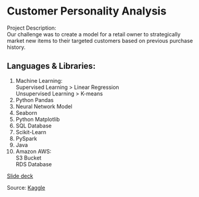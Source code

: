 # Customer Personality Analysis

Project Description:<br>
Our challenge was to create a model for a retail owner to strategically market new items to their targeted customers based on previous purchase history.

Languages & Libraries:
---------------------------------------
1. Machine Learning:<br>
   Supervised Learning > Linear Regression<br>
   Unsupervised Learning > K-means<br>
 2. Python Pandas<br>
 3. Neural Network Model<br>
 4. Seaborn<br>
 5. Python Matplotlib<br>
 6. SQL Database<br>
 7. Scikit-Learn<br>
 8. PySpark<br>
 9. Java<br>
 10. Amazon AWS:<br>
     S3 Bucket <br>
     RDS Database<br>



[Slide deck](https://docs.google.com/presentation/d/1vwwTFIgz67pmrubQx6RQZ5KtfuzZwYH-yXXLE7bxG0k/edit#slide=id.gd9c453428_0_16)

Source:
  [Kaggle](https://www.kaggle.com/code/roysenfeng/customer-shopping-analysis/data)
